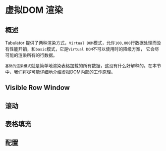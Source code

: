 # 虚拟DOM 渲染

## 概述

Tabulator 提供了两种渲染方式，`Virtual DOM`模式，允许`100,000`行数据处理而没有性能开销，和`basic`模式，它是`Virtual DOM`不可以使用时的降级方案， 它会尽可能的渲染所有的行数据。

`基础的渲染模式`就是简单地渲染表格加载的所有数据，这没有什么好解释的。在本节中，我们将尽可能详细地介绍虚拟DOM内部的工作原理。


## Visible Row Window

## 滚动

## 表格填充

## 配置